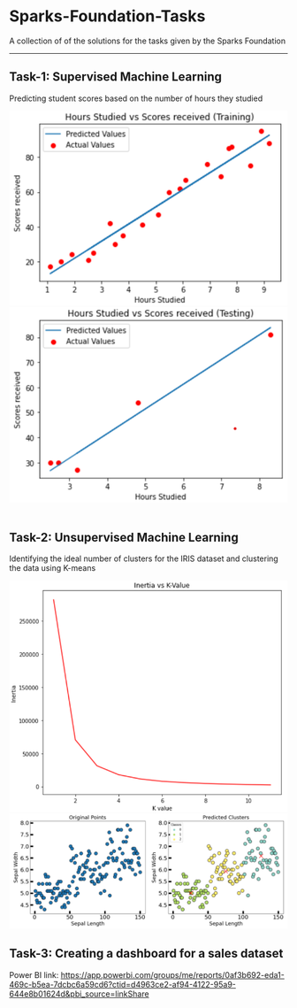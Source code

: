 # Sparks-Foundation-Tasks
A collection of of the solutions for the tasks given by the Sparks Foundation

---

## **Task-1: Supervised Machine Learning**
Predicting student scores based on the number of hours they studied

<div>
  <img src="https://github.com/Srinivas-Natarajan/Sparks-Foundation-Tasks/blob/main/Pictures/Task_1_Training.png" alt="Training Line" />
  <img src="https://github.com/Srinivas-Natarajan/Sparks-Foundation-Tasks/blob/main/Pictures/Task_1_Test.png" alt="Test Line" />
</div>

<br>

## **Task-2: Unsupervised Machine Learning**
Identifying the ideal number of clusters for the IRIS dataset and clustering the data using K-means 

<img src="https://github.com/Srinivas-Natarajan/Sparks-Foundation-Tasks/blob/main/Pictures/Task_2_Elbow.png" alt="Elbow" />

<br>

<img src="https://github.com/Srinivas-Natarajan/Sparks-Foundation-Tasks/blob/main/Pictures/Task_2_Cluster.png" alt="Elbow" />

<br>

## **Task-3: Creating a dashboard for a sales dataset**
Power BI link: https://app.powerbi.com/groups/me/reports/0af3b692-eda1-469c-b5ea-7dcbc6a59cd6?ctid=d4963ce2-af94-4122-95a9-644e8b01624d&pbi_source=linkShare
